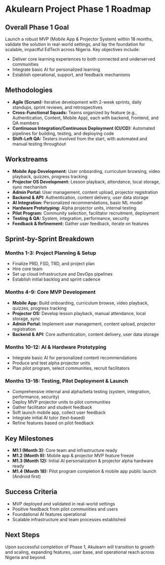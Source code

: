 # Akulearn Project Phase 1 Roadmap

## Overall Phase 1 Goal

Launch a robust MVP (Mobile App & Projector System) within 18 months, validate the solution in real-world settings, and lay the foundation for scalable, impactful EdTech across Nigeria. Key objectives include:

- Deliver core learning experiences to both connected and underserved communities
- Integrate basic AI for personalized learning
- Establish operational, support, and feedback mechanisms

## Methodologies

- **Agile (Scrum):** Iterative development with 2-week sprints, daily standups, sprint reviews, and retrospectives
- **Cross-Functional Squads:** Teams organized by feature (e.g., Authentication, Content, Mobile App), each with backend, frontend, and QA members
- **Continuous Integration/Continuous Deployment (CI/CD):** Automated pipelines for building, testing, and deploying code
- **Shift-Left QA:** Testers involved from the start, with automated and manual testing throughout

## Workstreams

- **Mobile App Development:** User onboarding, curriculum browsing, video playback, quizzes, progress tracking
- **Projector OS Development:** Lesson playback, attendance, local storage, sync mechanism
- **Admin Portal:** User management, content upload, projector registration
- **Backend & API:** Authentication, content delivery, user data storage
- **AI Integration:** Personalized recommendations, basic ML model
- **Hardware Prototyping:** Alpha projector units, internal testing
- **Pilot Program:** Community selection, facilitator recruitment, deployment
- **Testing & QA:** System, integration, performance, security
- **Feedback & Refinement:** Gather user feedback, iterate on features

## Sprint-by-Sprint Breakdown

### Months 1-3: Project Planning & Setup

- Finalize PRD, FSD, TRD, and project plan
- Hire core team
- Set up cloud infrastructure and DevOps pipelines
- Establish initial backlog and sprint cadence

### Months 4-9: Core MVP Development

- **Mobile App:** Build onboarding, curriculum browse, video playback, quizzes, progress tracking
- **Projector OS:** Develop lesson playback, manual attendance, local storage, sync
- **Admin Portal:** Implement user management, content upload, projector registration
- **Backend & API:** Core authentication, content delivery, user data storage

### Months 10-12: AI & Hardware Prototyping

- Integrate basic AI for personalized content recommendations
- Produce and test alpha projector units
- Plan pilot program, select communities, recruit facilitators

### Months 13-18: Testing, Pilot Deployment & Launch

- Comprehensive internal and alpha/beta testing (system, integration, performance, security)
- Deploy MVP projector units to pilot communities
- Gather facilitator and student feedback
- Soft launch mobile app, collect user feedback
- Integrate initial AI tutor (text-based)
- Refine features based on pilot feedback

## Key Milestones

- **M1.1 (Month 3):** Core team and infrastructure ready
- **M1.2 (Month 9):** Mobile app & projector MVP feature freeze
- **M1.3 (Month 12):** Initial AI personalization & projector alpha hardware ready
- **M1.4 (Month 18):** Pilot program completion & mobile app public launch (Android first)

## Success Criteria

- MVP deployed and validated in real-world settings
- Positive feedback from pilot communities and users
- Foundational AI features operational
- Scalable infrastructure and team processes established

## Next Steps

Upon successful completion of Phase 1, Akulearn will transition to growth and scaling, expanding features, user base, and operational reach across Nigeria and beyond.
